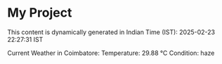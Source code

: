 # My Project

This content is dynamically generated in Indian Time (IST): 2025-02-23 22:27:31 IST


Current Weather in Coimbatore:
Temperature: 29.88 °C
Condition: haze
